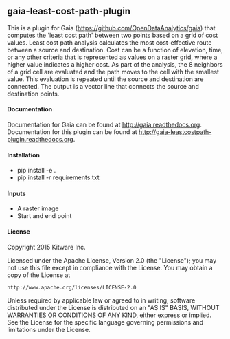 ## gaia-least-cost-path-plugin

This is a plugin for Gaia (https://github.com/OpenDataAnalytics/gaia) that
computes the 'least cost path' between two points based on a grid of cost values.
Least cost path analysis calculates the most cost-effective route between a source and destination.
Cost can be a function of elevation, time, or any other criteria that is represented as values on a raster grid, where a higher value indicates a higher cost.
As part of the analysis, the 8 neighbors of a grid cell are evaluated and the path moves to the cell with the smallest value.
This evaluation is repeated until the source and destination are connected.  The output is a vector line that connects the source and destination points.


#### Documentation

Documentation for Gaia can be found at http://gaia.readthedocs.org.
Documentation for this plugin can be found at http://gaia-leastcostpath-plugin.readthedocs.org.

#### Installation

  - pip install -e .
  - pip install -r requirements.txt

#### Inputs
  - A raster image
  - Start and end point

#### License

Copyright 2015 Kitware Inc.

Licensed under the Apache License, Version 2.0 (the "License"); you may not use this file except in compliance with the License. You may obtain a copy of the License at

    http://www.apache.org/licenses/LICENSE-2.0


Unless required by applicable law or agreed to in writing, software distributed under the License is distributed on an "AS IS" BASIS, WITHOUT WARRANTIES OR CONDITIONS OF ANY KIND, either express or implied. See the License for the specific language governing permissions and limitations under the License.
